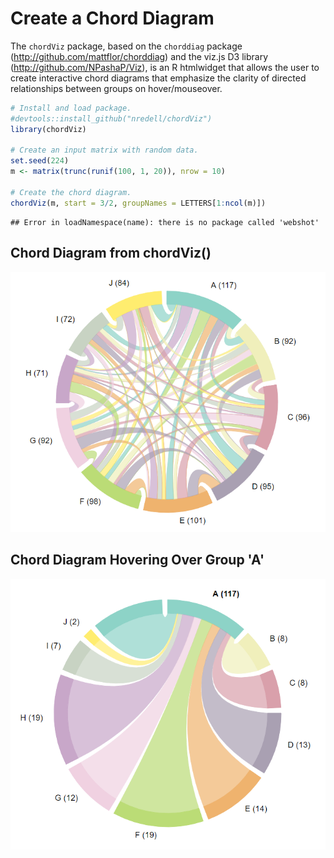 # Create a Chord Diagram

The `chordViz` package, based on the `chorddiag` package (http://github.com/mattflor/chorddiag) and
the viz.js D3 library (http://github.com/NPashaP/Viz), is an R htmlwidget that allows the user to create
interactive chord diagrams that emphasize the clarity of directed relationships
between groups on hover/mouseover.


```r
# Install and load package.
#devtools::install_github("nredell/chordViz")
library(chordViz)

# Create an input matrix with random data.
set.seed(224)
m <- matrix(trunc(runif(100, 1, 20)), nrow = 10)

# Create the chord diagram.
chordViz(m, start = 3/2, groupNames = LETTERS[1:ncol(m)])
```

```
## Error in loadNamespace(name): there is no package called 'webshot'
```

## Chord Diagram from chordViz()

![Chord Diagram](images/chordDiag_1.png)

## Chord Diagram Hovering Over Group 'A'

![Chord Diagram Hovering Over Group 'A'](images/chordDiag_2.png)
